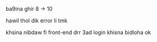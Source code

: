ba9ina ghir 8 -> 10



hawil thol dik error li tmk 

khsina nibdaw fi front-end drr 3ad login khisna bidloha  ok 
